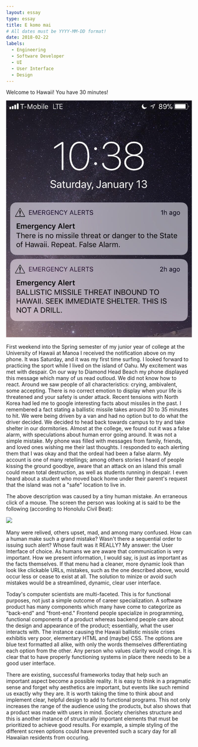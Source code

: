 ```yaml
---
layout: essay
type: essay
title: E komo mai
# All dates must be YYYY-MM-DD format!
date: 2018-02-22
labels:
  - Engineering
  - Software Developer
  - UI
  - User Interface
  - Design
---
```


Welcome to Hawaii! You have 30 minutes!

<div class="ui medium rounded images">
  <img class="ui image" src="../images/notif.jpg">
</div>

First weekend into the Spring semester of my junior year of college at the University of Hawaii at Manoa I received the notification above on my phone. It was Saturday, and it was my first time surfing. I looked forward to practicing the sport while I lived on the island of Oahu. My excitement was met with despair. On our way to Diamond Head Beach my phone displayed this message which many of us read outloud. We did not know how to react. Around we saw people of all characteristics: crying, ambivalent, some accepting. There is no correct emotion to display when your life is threatened and your safety is under attack. Recent tensions with North Korea had led me to google interesting facts about missiles in the past. I remembered a fact stating a ballistic missile takes around 30 to 35 minutes to hit. We were being driven by a van and had no option but to do what the driver decided. We decided to head back towards campus to try and take shelter in our dormitories. Almost at the college, we found out it was a false alarm, with speculations about human error going around. It was not a simple mistake. My phone was filled with messages from family, friends, and loved ones wishing me their last thoughts. I responded to each alerting them that I was okay and that the ordeal had been a false alarm. My account is one of many retellings; among others stories I heard of people kissing the ground goodbye, aware that an attack on an island this small could mean total destruction, as well as students running in despair. I even heard about a student who moved back home under their parent's request that the island was not a "safe" location to live in.

The above description was caused by a tiny human mistake. An erraneous click of a mouse. The screen the person was looking at is said to be the following (according to Honolulu Civil Beat):

<div class="ui medium rounded images">
  <img class="ui image" src="../images/screen.jpg">
</div>

Many were relived, others upset, mad, and among many confused. How can a human make such a grand mistake? Wasn't there a sequential order to issuing such alert? Whose fault was it REALLY? My answer: the User Interface of choice. As humans we are aware that communication is very important. How we present information, I would say, is just as important as the facts themselves. If that menu had a cleaner, more dynamic look than look like clickable URLs, mistakes, such as the one described above, would occur less or cease to exist at all. The solution to minize or avoid such mistakes would be a streamlined, dynamic, clear user interface.

Today's computer scientists are multi-faceted. This is for functional purposes, not just a simple outcome of career specialization. A software product has many components which many have come to categorize as "back-end" and "front-end." Frontend people specialize in programming, functional components of a product whereas backend people care about the design and appearance of the product; essentially, what the user interacts with. The instance causing the Hawaii ballistic missile crises exhibitis very poor, elementary HTML and (maybe) CSS. The options are blue text formatted all alike, with only the words themselves differentiating each option from the other. Any person who values clarity would cringe. It is clear that to have properly functioning systems in place there needs to be a good user interface. 

There are existing, successful frameworks today that help such an important aspect become a possible reality. It is easy to think in a pragmatic sense and forget why aesthetics are important, but events like such remind us exactly why they are. It is worth taking the time to think about and implement clear, helpful design to add to functional programs. This not only increases the range of the audience using the products, but also shows that a product was made with users in mind. Society cherishes structure and this is another instance of structurally important elements that must be prioritized to achieve good results. For example, a simple styling of the different screen options could have prevented such a scary day for all Hawaiian residents from occuring.
